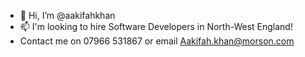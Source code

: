 - 👋 Hi, I’m @aakifahkhan
- 📫 I'm looking to hire Software Developers in North-West England!
- Contact me on 07966 531867 or email Aakifah.khan@morson.com

<!---
aakifahkhan/aakifahkhan is a ✨ special ✨ repository because its `README.md` (this file) appears on your GitHub profile.
You can click the Preview link to take a look at your changes.
--->
